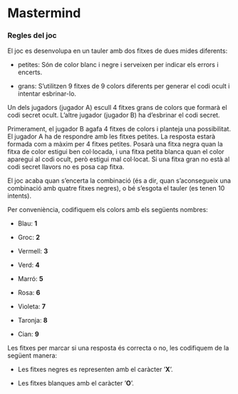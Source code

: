 # Mastermind

<h3>Regles del joc</h3>

El joc es desenvolupa en un tauler amb dos fitxes de dues mides diferents:

- petites: Són de color blanc i negre i serveixen per indicar els errors i encerts.

- grans: S’utilitzen 9 fitxes de 9 colors diferents per generar el codi ocult i intentar esbrinar-lo.
           
Un dels jugadors (jugador A) escull 4 fitxes grans de colors que formarà el codi secret ocult. L’altre jugador (jugador B) ha d’esbrinar el codi secret.

Primerament, el jugador B agafa 4 fitxes de colors i planteja una possibilitat. El jugador A ha de respondre amb les fitxes petites. La resposta estarà formada com a màxim per 4 fitxes petites. Posarà una fitxa negra quan la fitxa de color estigui ben col·locada, i una fitxa petita blanca quan el color aparegui al codi ocult, però estigui mal col·locat. Si una fitxa gran no està al codi secret llavors no es posa cap fitxa.

El joc acaba quan s’encerta la combinació (és a dir, quan s’aconsegueix una combinació amb quatre fitxes negres), o bé s’esgota el tauler (es tenen 10 intents).

Per conveniència, codifiquem els colors amb els següents nombres:

- Blau: **1**

- Groc: **2**

- Vermell: **3**

- Verd: **4**

- Marró: **5**

- Rosa: **6**

- Violeta: **7**

- Taronja: **8**

- Cian: **9**

Les fitxes per marcar si una resposta és correcta o no, les codifiquem de la següent manera:

- Les fitxes negres es representen amb el caràcter ’**X**’.

- Les fitxes blanques amb el caràcter ’**O**’.
